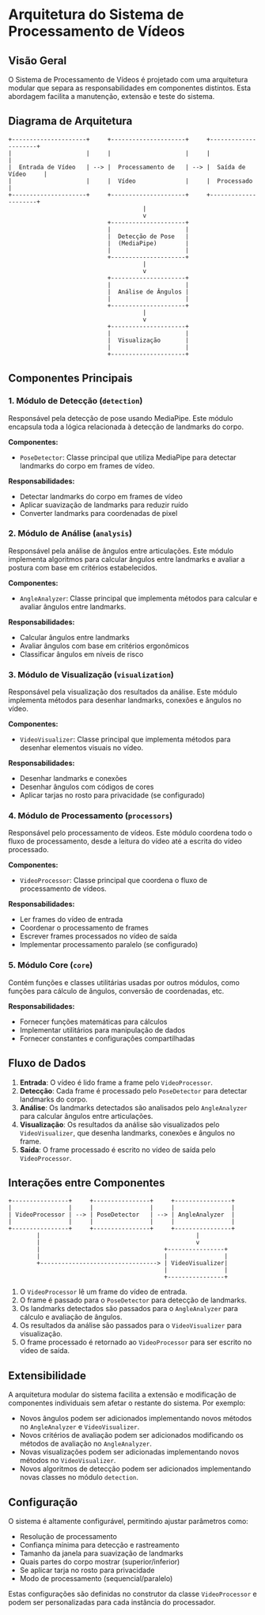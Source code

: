# Arquitetura do Sistema de Processamento de Vídeos

## Visão Geral

O Sistema de Processamento de Vídeos é projetado com uma arquitetura modular que separa as responsabilidades em componentes distintos. Esta abordagem facilita a manutenção, extensão e teste do sistema.

## Diagrama de Arquitetura

```
+---------------------+     +---------------------+     +---------------------+
|                     |     |                     |     |                     |
|  Entrada de Vídeo   | --> |  Processamento de   | --> |  Saída de Vídeo     |
|                     |     |  Vídeo              |     |  Processado         |
+---------------------+     +---------------------+     +---------------------+
                                      |
                                      v
                            +---------------------+
                            |                     |
                            |  Detecção de Pose   |
                            |  (MediaPipe)        |
                            |                     |
                            +---------------------+
                                      |
                                      v
                            +---------------------+
                            |                     |
                            |  Análise de Ângulos |
                            |                     |
                            +---------------------+
                                      |
                                      v
                            +---------------------+
                            |                     |
                            |  Visualização       |
                            |                     |
                            +---------------------+
```

## Componentes Principais

### 1. Módulo de Detecção (`detection`)

Responsável pela detecção de pose usando MediaPipe. Este módulo encapsula toda a lógica relacionada à detecção de landmarks do corpo.

**Componentes:**
- `PoseDetector`: Classe principal que utiliza MediaPipe para detectar landmarks do corpo em frames de vídeo.

**Responsabilidades:**
- Detectar landmarks do corpo em frames de vídeo
- Aplicar suavização de landmarks para reduzir ruído
- Converter landmarks para coordenadas de pixel

### 2. Módulo de Análise (`analysis`)

Responsável pela análise de ângulos entre articulações. Este módulo implementa algoritmos para calcular ângulos entre landmarks e avaliar a postura com base em critérios estabelecidos.

**Componentes:**
- `AngleAnalyzer`: Classe principal que implementa métodos para calcular e avaliar ângulos entre landmarks.

**Responsabilidades:**
- Calcular ângulos entre landmarks
- Avaliar ângulos com base em critérios ergonômicos
- Classificar ângulos em níveis de risco

### 3. Módulo de Visualização (`visualization`)

Responsável pela visualização dos resultados da análise. Este módulo implementa métodos para desenhar landmarks, conexões e ângulos no vídeo.

**Componentes:**
- `VideoVisualizer`: Classe principal que implementa métodos para desenhar elementos visuais no vídeo.

**Responsabilidades:**
- Desenhar landmarks e conexões
- Desenhar ângulos com códigos de cores
- Aplicar tarjas no rosto para privacidade (se configurado)

### 4. Módulo de Processamento (`processors`)

Responsável pelo processamento de vídeos. Este módulo coordena todo o fluxo de processamento, desde a leitura do vídeo até a escrita do vídeo processado.

**Componentes:**
- `VideoProcessor`: Classe principal que coordena o fluxo de processamento de vídeos.

**Responsabilidades:**
- Ler frames do vídeo de entrada
- Coordenar o processamento de frames
- Escrever frames processados no vídeo de saída
- Implementar processamento paralelo (se configurado)

### 5. Módulo Core (`core`)

Contém funções e classes utilitárias usadas por outros módulos, como funções para cálculo de ângulos, conversão de coordenadas, etc.

**Responsabilidades:**
- Fornecer funções matemáticas para cálculos
- Implementar utilitários para manipulação de dados
- Fornecer constantes e configurações compartilhadas

## Fluxo de Dados

1. **Entrada**: O vídeo é lido frame a frame pelo `VideoProcessor`.
2. **Detecção**: Cada frame é processado pelo `PoseDetector` para detectar landmarks do corpo.
3. **Análise**: Os landmarks detectados são analisados pelo `AngleAnalyzer` para calcular ângulos entre articulações.
4. **Visualização**: Os resultados da análise são visualizados pelo `VideoVisualizer`, que desenha landmarks, conexões e ângulos no frame.
5. **Saída**: O frame processado é escrito no vídeo de saída pelo `VideoProcessor`.

## Interações entre Componentes

```
+----------------+     +----------------+     +----------------+
|                |     |                |     |                |
| VideoProcessor | --> | PoseDetector   | --> | AngleAnalyzer  |
|                |     |                |     |                |
+----------------+     +----------------+     +----------------+
        |                                            |
        |                                            v
        |                                   +----------------+
        |                                   |                |
        +---------------------------------> | VideoVisualizer|
                                            |                |
                                            +----------------+
```

1. O `VideoProcessor` lê um frame do vídeo de entrada.
2. O frame é passado para o `PoseDetector` para detecção de landmarks.
3. Os landmarks detectados são passados para o `AngleAnalyzer` para cálculo e avaliação de ângulos.
4. Os resultados da análise são passados para o `VideoVisualizer` para visualização.
5. O frame processado é retornado ao `VideoProcessor` para ser escrito no vídeo de saída.

## Extensibilidade

A arquitetura modular do sistema facilita a extensão e modificação de componentes individuais sem afetar o restante do sistema. Por exemplo:

- Novos ângulos podem ser adicionados implementando novos métodos no `AngleAnalyzer` e `VideoVisualizer`.
- Novos critérios de avaliação podem ser adicionados modificando os métodos de avaliação no `AngleAnalyzer`.
- Novas visualizações podem ser adicionadas implementando novos métodos no `VideoVisualizer`.
- Novos algoritmos de detecção podem ser adicionados implementando novas classes no módulo `detection`.

## Configuração

O sistema é altamente configurável, permitindo ajustar parâmetros como:

- Resolução de processamento
- Confiança mínima para detecção e rastreamento
- Tamanho da janela para suavização de landmarks
- Quais partes do corpo mostrar (superior/inferior)
- Se aplicar tarja no rosto para privacidade
- Modo de processamento (sequencial/paralelo)

Estas configurações são definidas no construtor da classe `VideoProcessor` e podem ser personalizadas para cada instância do processador.